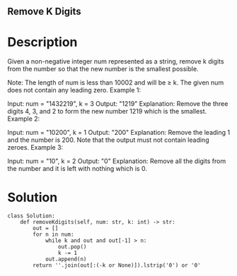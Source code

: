 Remove K Digits
---

# Description
Given a non-negative integer num represented as a string, remove k digits from the number so that the new number is the smallest possible.

Note:
The length of num is less than 10002 and will be ≥ k.
The given num does not contain any leading zero.
Example 1:

Input: num = "1432219", k = 3
Output: "1219"
Explanation: Remove the three digits 4, 3, and 2 to form the new number 1219 which is the smallest.
Example 2:

Input: num = "10200", k = 1
Output: "200"
Explanation: Remove the leading 1 and the number is 200. Note that the output must not contain leading zeroes.
Example 3:

Input: num = "10", k = 2
Output: "0"
Explanation: Remove all the digits from the number and it is left with nothing which is 0.

# Solution
```python3
class Solution:
    def removeKdigits(self, num: str, k: int) -> str:
        out = []
        for n in num:
            while k and out and out[-1] > n:
                out.pop()
                k -= 1
            out.append(n)
        return ''.join(out[:(-k or None)]).lstrip('0') or '0'
```
